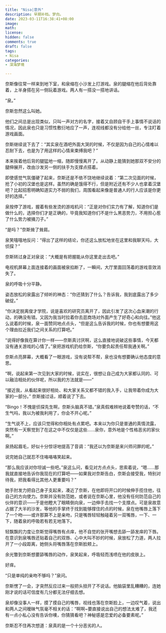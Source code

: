 ```yaml
---
title: "Nisa|意外"
description: 早期补档。梦向。
date: 2023-03-11T16:38:41+08:00
image: 
math: 
license: 
hidden: false
comments: true
draft: false
tags:
- Nisa
categories:
- 深海梦境

---
```

奈斯像往常一样来到地下室，和泉缩在小沙发上打游戏。泉的腿缩在他后背处靠着，上半身搭在另一侧玩着游戏。两人有一搭没一搭地讲话。

“泉。”

奈斯忽然这么叫她。

他们之间总是出现类似，只叫一声对方的名字，接着又自顾自干手上事情不说话的情况，因此泉也只是习惯性敷衍地应了一声，连视线都没有分给他一丝，专注盯着游戏画面。

奈斯继续说下去了：“其实泉在酒吧外面大哭的时候，不仅是因为自己的心情难以忍耐下去，也是为了用这样的心情来束缚我吧？”

本来挨着他后背的腿猛地一缩，随即慢慢离开了。从动静上能猜到她那双不安分的腿伸展开，改由沙发另一侧的扶手为支撑点搭着。

即使感觉气氛僵硬了起来，奈斯还是不依不饶地继续说着：“第二次见面的时候，抢了小初的汉堡也是这样。虽然的确是饿得不行，但是附近还有不少人也拿着汉堡吧？比起招惹明确知道实力不弱的我们，周围看起来像是普通人的行人应该是你更好的选择。”

泉按停了游戏，握着有些发烫的游戏机问：“正是对你们实力有了解，知道你们是做什么的，选择你们才是正确的，毕竟我知道你们不是什么黑恶势力，不用担心惹了什么势力被捅刀子。”

“是吗？”奈斯耸了耸肩。

泉笑嘻嘻地反问：“得出了这样的结论，你还这么放松地坐在这里和我聊天吗，大侦探？”

奈斯转过身正对泉说：“大概是有把握能从你这里走出去吧。”

电视机屏幕上面连接着的画面被泉掐断了，一瞬间，大厅里面回荡着的游戏音效消失了。

泉的呼吸十分平静。

姿态放松的泉露出了倾听的神态：“你还猜到了什么？告诉我，我到底露出了多少破绽。”

“你决定脱离俊才学院，说是喜欢的研究员离开了，因此引发了这次心血来潮的行动，的确没有错。又因为我当时拉着你去逛商场对外面产生了好奇心和向往。”他这么说着的时候，泉一面赞同地点点头，“但是这么告诉我的时候，你也有想要用这个理由拉近我们之间关系的打算吧。”

“说得好像我在算计你一样——奈斯真讨厌啊，这么直接地说破这些事情，今天都没有通关游戏的心情了。”泉把游戏机扔给奈斯，“你要负起责任帮我通关啊。”

奈斯点亮屏幕，大概看了一眼游戏，没有说帮不帮，泉也没有想要确认他态度的意思。

“啊，说起来第一次见到大家的时候，说实在，很想让自己成为大家都认同的、可以融洽相处的伙伴呢，所以我的方法就是——”

“接近我，从看起来很好相处、和大家关系又都不错的我入手，让我带着你成为大家的一部分。” 奈斯接过话，顺着说了下去。

“Bingo！不愧是侦探先生啊，奈斯头脑真不错。”泉真假难辨地说着夸赞的话，“不生气吗，我以为被我利用了，你会不开心呢。”

“生气说不上，应该只觉得和你相处有点累吧。本来以为你只是普通的真情流露，突然有一天察觉到了在这之中不仅仅是这些......泉你，意外地是个性格恶劣的家伙啊。”

泉扬起眉毛，好似十分惊讶地提高了音调：“我还以为奈斯是来兴师问罪的呢。”

说完她自己就忍不住咯咯咯笑起来。

“那么我应该对你坦诚一些吧。”泉这么问，看见对方点点头，思索着说，“嗯......那我就直接地告诉你我现在的打算吧——如果我对奈斯告白，奈斯会接受我，特别对待我，把我看得比其他人更重要吗？”

她手肘发力把自己身子支起来，凑近了奈斯，在他即将开口的时候伸手揽住他，往自己的方向使力。奈斯并没有防范她，或者说在奈斯心里，他没有任何防范自己的伙伴的意识——于是他瞪大了眼睛倒向泉，一边伸手去找一个支撑点。可是泉故意占据了大半的沙发，等他的手掌终于找到能够撑住的点的时候，泉在他嘴唇上落下了一个吻——或许那算不上是亲吻，只是嘴唇轻轻触碰着另一双嘴唇，一下、一下，随着泉的呼吸若有若无地落下。

轻飘飘的力度让奈斯觉得嘴唇有点痒，他不自觉的张开嘴想去舔一舔发痒的下唇。在意识到泉嘴唇还贴着自己的双唇、心中大叫不妙的时候，泉放松了力道，两人拉开了一小段距离，她侧头将嘴唇落在奈斯脸颊上。

余光瞥到奈斯想要舔嘴唇的动作，泉笑起来，呼吸轻而浅喷在他的皮肤上。

好痒。

“只是单纯的亲吻不够吗？”泉问。

奈斯愣了一会，才突然反应过来一般把头扭开了不说话。他脑袋里乱糟糟的，连她刚才说的话可信度有几分都无法仔细去想。

泉却像没事人一样，摸了摸自己的嘴唇，视线也落在奈斯脸上，一边叹气着，说出和两人之间暧昧气氛毫不相关的话：“啊啊~要直接说出自己的想法太难了，我还有一点小私心没有告诉你噢，你猜猜看吧？神秘感是恋爱的必备要素呢。”

奈斯忍不住再次想道：泉真的是一个十分恶劣的人。